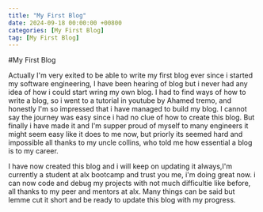 ```yaml
---
title: "My First Blog"
date: 2024-09-18 00:00:00 +00800
categories: [My First Blog]
tag: [My First Blog]
---
```


#My First Blog

Actually I'm very exited to be able to write my first blog ever since i started my software engineering, I have been hearing of blog but i never had any idea of how i could start wring my own blog. I had to find ways of how to write a blog, so i went to a tutorial in youtube by Ahamed tremo, and honestly I'm so impressed that i have managed to build my blog. I cannot say the journey was easy since i had no clue of how to create this blog. But finally i have made it and I'm supper proud of myself to many engineers it might seem easy like it does to me now, but priorly  its seemed hard and impossible all thanks to my uncle collins, who told me how essential a blog is to my career.

I have now created this blog and i will keep on updating it always,I'm currently a student at alx bootcamp and trust you me, i'm doing great now. i can now code and debug my projects with not much difficultie like before, all thanks to my peer and mentors at alx. Many things can be said but lemme cut it short and be ready to update this blog with my progress.
